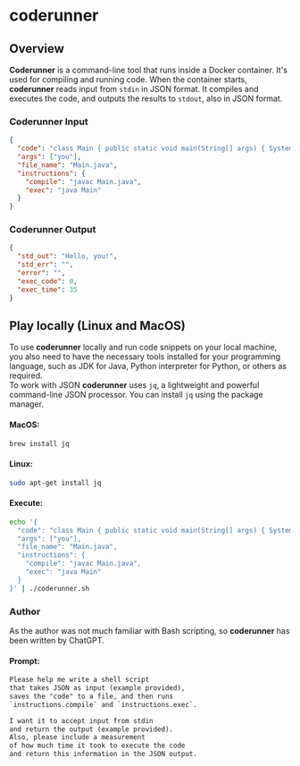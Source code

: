 # coderunner

## Overview

**Coderunner** is a command-line tool that runs inside a Docker container. 
It's used for compiling and running code. 
When the container starts, **coderunner** reads input from `stdin` in JSON format. 
It compiles and executes the code, and outputs the results to `stdout`, also in JSON format.

### Coderunner Input
```json
{
  "code": "class Main { public static void main(String[] args) { System.out.print(\"Hello, \" + args[0] + \"!\"); }}",
  "args": ["you"],
  "file_name": "Main.java",
  "instructions": {
    "compile": "javac Main.java",
    "exec": "java Main"
  }
}
```

### Coderunner Output
```json
{
  "std_out": "Hello, you!",
  "std_err": "",
  "error": "",
  "exec_code": 0,
  "exec_time": 35
}
```

## Play locally (Linux and MacOS)
To use **coderunner** locally and run code snippets on your local machine, 
you also need to have the necessary tools installed for your programming language, 
such as JDK for Java, Python interpreter for Python, or others as required.  
To work with JSON **coderunner** uses `jq`, a lightweight and powerful command-line JSON processor.
You can install `jq` using the package manager.
#### MacOS:
```bash
brew install jq
```
#### Linux:
```bash
sudo apt-get install jq
```

#### Execute:
```bash
echo '{                            
  "code": "class Main { public static void main(String[] args) { System.out.print(\"Hello, \" + args[0] + \"!\"); }}",
  "args": ["you"],
  "file_name": "Main.java",
  "instructions": {
    "compile": "javac Main.java",
    "exec": "java Main"
  }
}' | ./coderunner.sh
```

### Author

As the author was not much familiar with Bash scripting, so **coderunner** has been written by ChatGPT.  

#### Prompt: 
```txt
Please help me write a shell script 
that takes JSON as input (example provided), 
saves the "code" to a file, and then runs 
`instructions.compile` and `instructions.exec`. 

I want it to accept input from stdin 
and return the output (example provided).
Also, please include a measurement 
of how much time it took to execute the code 
and return this information in the JSON output.
```
